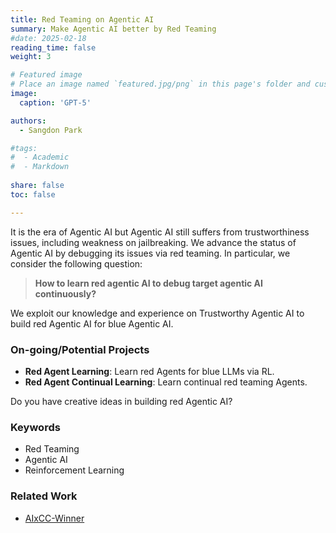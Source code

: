```yaml
---
title: Red Teaming on Agentic AI 
summary: Make Agentic AI better by Red Teaming
#date: 2025-02-18
reading_time: false
weight: 3

# Featured image
# Place an image named `featured.jpg/png` in this page's folder and customize its options here.
image:
  caption: 'GPT-5'

authors:
  - Sangdon Park

#tags:
#  - Academic
#  - Markdown
  
share: false
toc: false

---
```


It is the era of Agentic AI but Agentic AI still suffers from trustworthiness issues, including weakness on jailbreaking. 
We advance the status of Agentic AI by debugging its issues via red teaming. In particular, we consider the following question:

> **How to learn red agentic AI to debug target agentic AI continuously?**
  
We exploit our knowledge and experience on Trustworthy Agentic AI 
to build red Agentic AI for blue Agentic AI.


### On-going/Potential Projects

* **Red Agent Learning**: Learn red Agents for blue LLMs via RL.  
* **Red Agent Continual Learning**: Learn continual red teaming Agents.  

Do you have creative ideas in building red Agentic AI?


### Keywords
* Red Teaming
* Agentic AI
* Reinforcement Learning 

### Related Work
* [AIxCC-Winner](https://www.darpa.mil/news/2025/aixcc-results)




